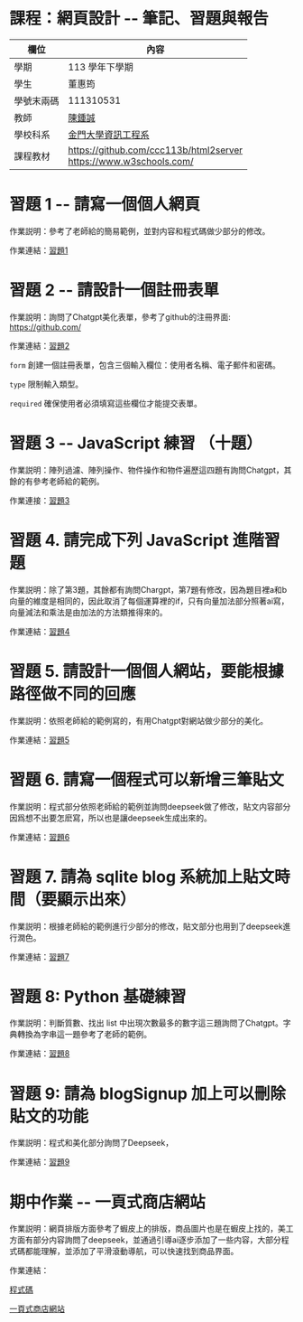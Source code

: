 # 課程：網頁設計 -- 筆記、習題與報告

欄位 | 內容
-----|--------
學期 | 113 學年下學期
學生 |  董惠筠
學號末兩碼 | 111310531
教師 | [陳鍾誠](https://www.nqu.edu.tw/educsie/index.php?act=blog&code=list&ids=4)
學校科系 | [金門大學資訊工程系](https://www.nqu.edu.tw/educsie/index.php)
課程教材 | https://github.com/ccc113b/html2server <br/> https://www.w3schools.com/



# 習題 1 -- 請寫一個個人網頁

作業説明：參考了老師給的簡易範例，並對内容和程式碼做少部分的修改。

作業連結：[習題1](https://github.com/Dong-HuiYun/_wp/blob/main/homework/%E7%AC%AC%E4%B8%80%E9%80%B1%E4%BD%9C%E6%A5%AD%E8%87%AA%E6%88%91%E4%BB%8B%E7%B4%B9.html)

# 習題 2 -- 請設計一個註冊表單

作業說明：詢問了Chatgpt美化表單，參考了github的注冊界面: https://github.com/

作業連結：[習題2](https://github.com/Dong-HuiYun/_wp/blob/main/homework/%E7%AC%AC%E4%B8%89%E9%80%B1%E8%A8%AD%E8%A8%88%E8%A8%BB%E5%86%8A%E4%BB%8B%E9%9D%A2.html)

`form` 創建一個註冊表單，包含三個輸入欄位：使用者名稱、電子郵件和密碼。

`type` 限制輸入類型。

`required` 確保使用者必須填寫這些欄位才能提交表單。

# 習題 3 -- JavaScript 練習 （十題）

作業説明：陣列過濾、陣列操作、物件操作和物件遍歷這四題有詢問Chatgpt，其餘的有參考老師給的範例。

作業連接：[習題3](https://github.com/Dong-HuiYun/_wp/tree/main/homework/%E7%AC%AC%E5%9B%9B%E9%80%B1JavaScript%E7%B7%B4%E7%BF%92%E9%A1%8C)

# 習題 4. 請完成下列 JavaScript 進階習題

作業説明：除了第3題，其餘都有詢問Chargpt，第7題有修改，因為題目裡a和b向量的維度是相同的，因此取消了每個運算裡的if，只有向量加法部分照著ai寫，向量減法和乘法是由加法的方法類推得來的。

作業連結：[習題4](https://github.com/Dong-HuiYun/_wp/tree/main/homework/%E7%AC%AC%E4%BA%94%E9%80%B1%E4%BD%9C%E6%A5%ADJavaScript%E9%80%B2%E9%9A%8E%E7%BF%92%E9%A1%8C)

# 習題 5. 請設計一個個人網站，要能根據路徑做不同的回應

作業説明：依照老師給的範例寫的，有用Chatgpt對網站做少部分的美化。

作業連結：[習題5](https://github.com/Dong-HuiYun/_wp/blob/main/homework/%E7%AC%AC%E5%85%AD%E9%80%B1%E4%BD%9C%E6%A5%AD%E8%87%AA%E6%88%91%E4%BB%8B%E7%B4%B9%E7%B6%B2%E9%A0%81.js)

# 習題 6. 請寫一個程式可以新增三筆貼文

作業説明：程式部分依照老師給的範例並詢問deepseek做了修改，貼文内容部分因爲想不出要怎麽寫，所以也是讓deepseek生成出來的。

作業連結：[習題6](https://github.com/Dong-HuiYun/_wp/tree/main/homework/%E7%BF%92%E9%A1%8C6_%E5%8F%AF%E6%96%B0%E5%A2%9E%E4%B8%89%E7%AD%86%E8%B2%BC%E6%96%87%E7%A8%8B%E5%BC%8F)

# 習題 7. 請為 sqlite blog 系統加上貼文時間（要顯示出來）

作業説明：根據老師給的範例進行少部分的修改，貼文部分也用到了deepseek進行潤色。

作業連結：[習題7](https://github.com/Dong-HuiYun/_wp/tree/main/homework/%E7%BF%92%E9%A1%8C7_%E5%8A%A0%E4%B8%8A%E8%B2%BC%E6%96%87%E6%99%82%E9%96%93)

# 習題 8: Python 基礎練習

作業説明：判斷質數、找出 list 中出現次數最多的數字這三題詢問了Chatgpt。字典轉換為字串這一題參考了老師的範例。

作業連結：[習題8](https://github.com/Dong-HuiYun/_wp/tree/main/%E7%AC%AC%E5%85%AD%E9%80%B1%E4%BD%9C%E6%A5%ADPython%E7%B7%B4%E7%BF%92%E9%A1%8C)


# 習題 9: 請為 blogSignup 加上可以刪除貼文的功能

作業説明：程式和美化部分詢問了Deepseek，

作業連結：[習題9](https://github.com/Dong-HuiYun/_wp/tree/main/homework/%E7%BF%92%E9%A1%8C9)

# 期中作業 -- 一頁式商店網站

作業説明：網頁排版方面參考了蝦皮上的排版，商品圖片也是在蝦皮上找的，美工方面有部分内容詢問了deepseek，並通過引導ai逐步添加了一些内容，大部分程式碼都能理解，並添加了平滑滾動導航，可以快速找到商品界面。

作業連結：

[程式碼](https://github.com/Dong-HuiYun/_wp/tree/main/%E4%B8%80%E9%A0%81%E5%BC%8F%E7%B6%B2%E7%AB%99)

[一頁式商店網站](https://snazzy-lolly-c8a12c.netlify.app/)
